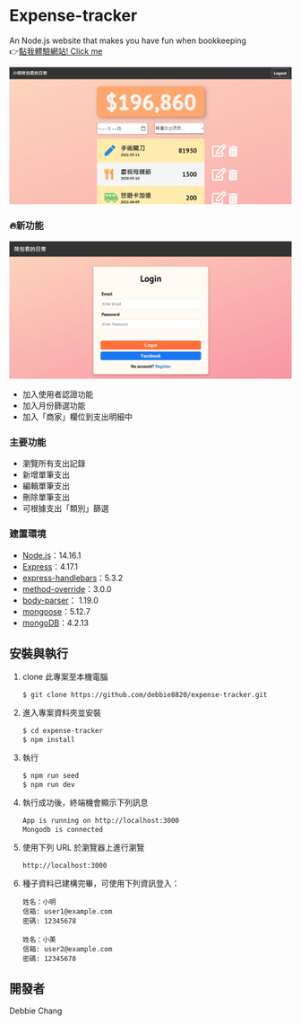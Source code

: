 # Expense-tracker

An Node.js website that makes you have fun when bookkeeping<br>
:point_right:[點我體驗網站! Click me ](https://mighty-atoll-44743.herokuapp.com/)

<img alt="homepage" src="https://github.com/debbie8820/expense-tracker/blob/main/img/home.jpg">

### :fire:新功能
<img alt="homepage" src="https://github.com/debbie8820/expense-tracker/blob/main/img/login.jpg">

+ 加入使用者認證功能
+ 加入月份篩選功能
+ 加入「商家」欄位到支出明細中

### 主要功能
+ 瀏覽所有支出記錄
+ 新增單筆支出
+ 編輯單筆支出
+ 刪除單筆支出
+ 可根據支出「類別」篩選

### 建置環境

- [Node.js](https://nodejs.org/en/)：14.16.1
- [Express](https://www.npmjs.com/package/express)：4.17.1
- [express-handlebars](https://www.npmjs.com/package/express-handlebars)：5.3.2
- [method-override](https://www.npmjs.com/package/method-override)：3.0.0
- [body-parser](https://www.npmjs.com/package/body-parser)： 1.19.0
- [mongoose](https://www.npmjs.com/package/mongoose)：5.12.7
- [mongoDB](https://www.mongodb.com/try/download/community)：4.2.13

## 安裝與執行

1. clone 此專案至本機電腦

   ```
   $ git clone https://github.com/debbie8820/expense-tracker.git
   ```

2. 進入專案資料夾並安裝

   ```
   $ cd expense-tracker
   $ npm install
   ```

3. 執行

   ```
   $ npm run seed
   $ npm run dev
   ```

4. 執行成功後，終端機會顯示下列訊息

   ```
   App is running on http://localhost:3000
   Mongodb is connected
   ```

5. 使用下列 URL 於瀏覽器上進行瀏覽

   ```
   http://localhost:3000
   ```

6. 種子資料已建構完畢，可使用下列資訊登入：
   ```
   姓名：小明
   信箱: user1@example.com
   密碼: 12345678

   姓名：小美
   信箱: user2@example.com
   密碼: 12345678
   ```

## 開發者

Debbie Chang
